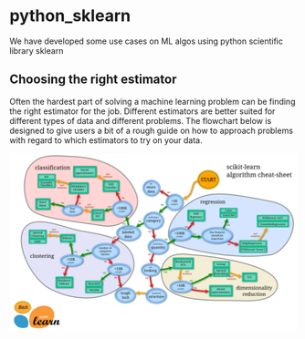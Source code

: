 # python_sklearn
We have developed some use cases on ML algos using python scientific library sklearn

## Choosing the right estimator

Often the hardest part of solving a machine learning problem can be finding the right estimator for the job.
Different estimators are better suited for different types of data and different problems.
The flowchart below is designed to give users a bit of a rough guide on how to approach problems with regard to which estimators to try on your data.

![ML MAP](https://github.com/sahu712/python_sklearn/blob/master/ml_map.png?raw=true)
